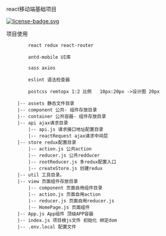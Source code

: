 react移动端基础项目


[![license-badge.svg](https://img.shields.io/badge/license-NPL%20(The%20996%20Prohibited%20License)-blue.svg)](./LICENSE)

项目使用

            react redux react-router

            antd-mobile UI库

            sass axios

            eslint 语法检查器

            postcss remtopx 1:2 比例   10px:20px ->设计图 20px

```src 开发目录
    |-- assets 静态文件目录
    |-- component 公共- 组件存放目录
    |-- container 公共容器- 组件存放目录
    |-- api ajax请求目录
        |-- api.js 请求接口地址配置目录
        |-- reactRequest ajax请求中间层
    |-- store redux配置目录
        |-- action.js 公共action
        |-- reducer.js 公共redducer
        |-- rootReducer.js 多redux配置入口
        |-- createStore.js 创建redux
    |-- util 工具目录。
    |-- view 页面组件存放目录
        |-- component 页面自用组件目录
        |-- action.js 页面自用action
        |-- reducer.js 页面自用reducer.js
        |-- HomePage.js 页面组件
    |-- App.js App组件 顶级APP容器
    |-- index.js 项目根js文件 初始化 绑定dom
    |-- .env.local 配置文件
```
